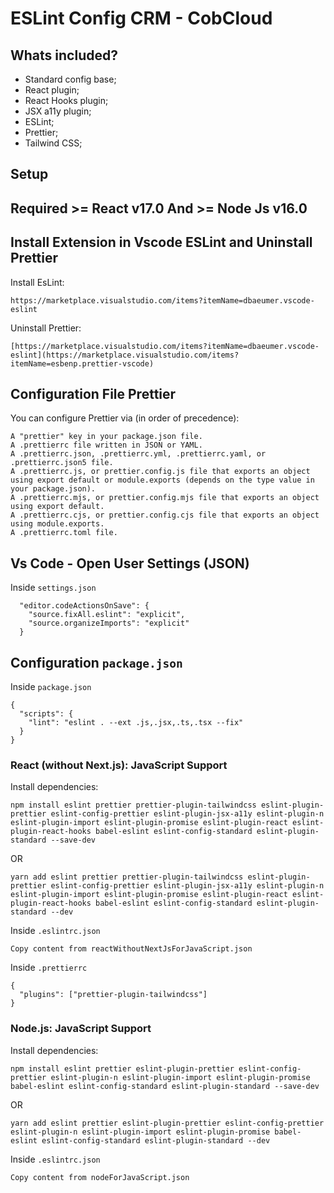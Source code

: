 # ESLint Config CRM - CobCloud

## Whats included?

- Standard config base;
- React plugin;
- React Hooks plugin;
- JSX a11y plugin;
- ESLint;
- Prettier;
- Tailwind CSS;

## Setup

## Required >= React v17.0 And >= Node Js v16.0

## Install Extension in Vscode ESLint and Uninstall Prettier

Install EsLint:
```
https://marketplace.visualstudio.com/items?itemName=dbaeumer.vscode-eslint
```

Uninstall Prettier:
```
[https://marketplace.visualstudio.com/items?itemName=dbaeumer.vscode-eslint](https://marketplace.visualstudio.com/items?itemName=esbenp.prettier-vscode)
```

## Configuration File Prettier

You can configure Prettier via (in order of precedence):
```
A "prettier" key in your package.json file.
A .prettierrc file written in JSON or YAML.
A .prettierrc.json, .prettierrc.yml, .prettierrc.yaml, or .prettierrc.json5 file.
A .prettierrc.js, or prettier.config.js file that exports an object using export default or module.exports (depends on the type value in your package.json).
A .prettierrc.mjs, or prettier.config.mjs file that exports an object using export default.
A .prettierrc.cjs, or prettier.config.cjs file that exports an object using module.exports.
A .prettierrc.toml file.
```

## Vs Code - Open User Settings (JSON)

Inside `settings.json`
```
  "editor.codeActionsOnSave": {
    "source.fixAll.eslint": "explicit",
    "source.organizeImports": "explicit"
  }
```

## Configuration `package.json`

Inside `package.json`
```
{
  "scripts": {
    "lint": "eslint . --ext .js,.jsx,.ts,.tsx --fix"
  }
}
```

### React (without Next.js): JavaScript Support

Install dependencies:
```
npm install eslint prettier prettier-plugin-tailwindcss eslint-plugin-prettier eslint-config-prettier eslint-plugin-jsx-a11y eslint-plugin-n eslint-plugin-import eslint-plugin-promise eslint-plugin-react eslint-plugin-react-hooks babel-eslint eslint-config-standard eslint-plugin-standard --save-dev
```
OR
```
yarn add eslint prettier prettier-plugin-tailwindcss eslint-plugin-prettier eslint-config-prettier eslint-plugin-jsx-a11y eslint-plugin-n eslint-plugin-import eslint-plugin-promise eslint-plugin-react eslint-plugin-react-hooks babel-eslint eslint-config-standard eslint-plugin-standard --dev
```

Inside `.eslintrc.json`
```
Copy content from reactWithoutNextJsForJavaScript.json
```

Inside `.prettierrc`
```
{
  "plugins": ["prettier-plugin-tailwindcss"]
}
```

### Node.js: JavaScript Support

Install dependencies:
```
npm install eslint prettier eslint-plugin-prettier eslint-config-prettier eslint-plugin-n eslint-plugin-import eslint-plugin-promise babel-eslint eslint-config-standard eslint-plugin-standard --save-dev
```
OR
```
yarn add eslint prettier eslint-plugin-prettier eslint-config-prettier eslint-plugin-n eslint-plugin-import eslint-plugin-promise babel-eslint eslint-config-standard eslint-plugin-standard --dev
```

Inside `.eslintrc.json`
```
Copy content from nodeForJavaScript.json
```
